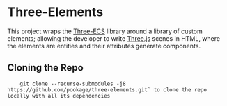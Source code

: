 # Three-Elements

This project wraps the [Three-ECS](https://github.com/pookage/three-ecs) library around a library of custom elements; allowing the developer to write [Three.js](https://threejs.org/) scenes in HTML, where the elements are entities and their attributes generate components.

## Cloning the Repo

```git
	git clone --recurse-submodules -j8 https://github.com/pookage/three-elements.git` to clone the repo locally with all its dependencies
```

